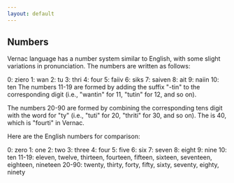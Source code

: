 ```yaml
---
layout: default
---
```


## Numbers

Vernac language has a number system similar to English, with some slight variations in pronunciation. The numbers are written as follows:

0: ziero
1: wan
2: tu
3: thri
4: four
5: faiiv
6: siks
7: saiven
8: ait
9: naiin
10: ten
The numbers 11-19 are formed by adding the suffix "-tin" to the corresponding digit (i.e., "wantin" for 11, "tutin" for 12, and so on).

The numbers 20-90 are formed by combining the corresponding tens digit with the word for "ty" (i.e., "tuti" for 20, "thriti" for 30, and so on). The is 40, which is "fourti" in Vernac.

Here are the English numbers for comparison:

0: zero
1: one
2: two
3: three
4: four
5: five
6: six
7: seven
8: eight
9: nine
10: ten
11-19: eleven, twelve, thirteen, fourteen, fifteen, sixteen, seventeen, eighteen, nineteen
20-90: twenty, thirty, forty, fifty, sixty, seventy, eighty, ninety

